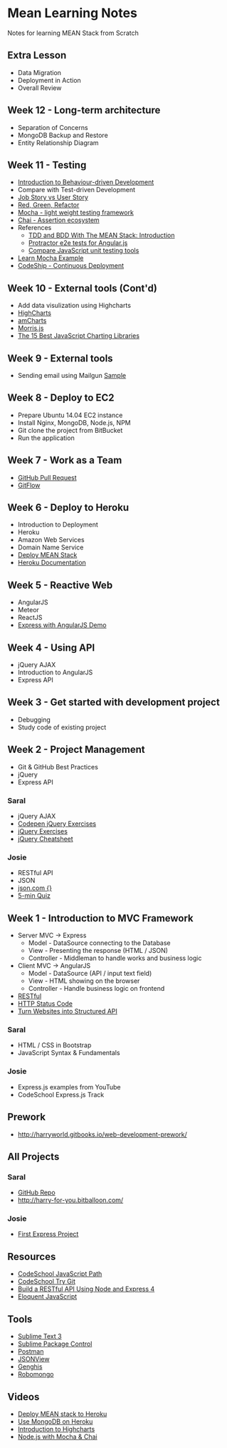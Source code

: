 # Mean Learning Notes

Notes for learning MEAN Stack from Scratch

## Extra Lesson

- Data Migration
- Deployment in Action
- Overall Review

## Week 12 - Long-term architecture

- Separation of Concerns
- MongoDB Backup and Restore
- Entity Relationship Diagram

## Week 11 - Testing

- [Introduction to Behaviour-driven Development](http://en.wikipedia.org/wiki/Behavior-driven_development)
- Compare with Test-driven Development
- [Job Story vs User Story](http://alanklement.blogspot.hk/2013/09/replacing-user-story-with-job-story.html)
- [Red, Green, Refactor](http://agileinaflash.blogspot.hk/2009/02/red-green-refactor.html)
- [Mocha - light weight testing framework](https://github.com/mochajs/mocha)
- [Chai - Assertion ecosystem](http://chaijs.com/)
- References
    + [TDD and BDD With The MEAN Stack: Introduction](http://attackofzach.com/tdd-bdd-mean-part1/)
    + [Protractor e2e tests for Angular.js](https://skillsmatter.com/skillscasts/5634-unit-testing-throughout-the-mean-stack)
    + [Compare JavaScript unit testing tools](http://www.slant.co/topics/1489/compare/~mocha_vs_casperjs_vs_jasmine)
- [Learn Mocha Example](https://github.com/nelsonic/learn-mocha)
- [CodeShip - Continuous Deployment](https://codeship.com/)

## Week 10 - External tools (Cont'd)

- Add data visulization using Highcharts
- [HighCharts](http://www.highcharts.com/demo)
- [amCharts](http://www.amcharts.com/)
- [Morris.js](http://morrisjs.github.io/morris.js/)
- [The 15 Best JavaScript Charting Libraries](http://www.sitepoint.com/15-best-javascript-charting-libraries/)

## Week 9 - External tools

- Sending email using Mailgun [Sample](https://github.com/harryworld/mean-email)

## Week 8 - Deploy to EC2

- Prepare Ubuntu 14.04 EC2 instance
- Install Nginx, MongoDB, Node.js, NPM
- Git clone the project from BitBucket
- Run the application

## Week 7 - Work as a Team

- [GitHub Pull Request](https://help.github.com/articles/using-pull-requests/)
- [GitFlow](http://nvie.com/posts/a-successful-git-branching-model/)

## Week 6 - Deploy to Heroku

- Introduction to Deployment
- Heroku
- Amazon Web Services
- Domain Name Service
- [Deploy MEAN Stack](http://www.tilcode.com/deploying-a-mean-stack-app-to-heroku/)
- [Heroku Documentation](https://devcenter.heroku.com/articles/getting-started-with-nodejs)

## Week 5 - Reactive Web

- AngularJS
- Meteor
- ReactJS
- [Express with AngularJS Demo](https://github.com/harryworld/mean-express-angularjs-demo)

## Week 4 - Using API

- jQuery AJAX
- Introduction to AngularJS
- Express API

## Week 3 - Get started with development project

- Debugging
- Study code of existing project

## Week 2 - Project Management

- Git & GitHub Best Practices
- jQuery
- Express API

### Saral

- jQuery AJAX
- [Codepen jQuery Exercises](http://codepen.io/clintcparker/details/KAvaG)
- [jQuery Exercises](http://jqexercise.droppages.com/)
- [jQuery Cheatsheet](http://oscarotero.com/jquery/)

### Josie

- RESTful API
- JSON
- [json.com {}](https://www.json.com/)
- [5-min Quiz](https://gist.github.com/harryworld/91b5b1fb3f047cbd43e8)

## Week 1 - Introduction to MVC Framework

- Server MVC -> Express
  - Model - DataSource connecting to the Database
  - View - Presenting the response (HTML / JSON)
  - Controller - Middleman to handle works and business logic
- Client MVC -> AngularJS
  - Model - DataSource (API / input text field)
  - View - HTML showing on the browser
  - Controller - Handle business logic on frontend
- [RESTful](http://en.wikipedia.org/wiki/Representational_state_transfer)
- [HTTP Status Code](http://en.wikipedia.org/wiki/List_of_HTTP_status_codes)
- [Turn Websites into Structured API](https://www.kimonolabs.com/)

### Saral

- HTML / CSS in Bootstrap
- JavaScript Syntax & Fundamentals

### Josie

- Express.js examples from YouTube
- CodeSchool Express.js Track

## Prework

- http://harryworld.gitbooks.io/web-development-prework/

## All Projects

### Saral

- [GitHub Repo](https://github.com/saralkochar/learn/tree/master/Harrys%20assignment)
- http://harry-for-you.bitballoon.com/

### Josie

- [First Express Project](https://github.com/josietam/nodetest1)

## Resources

- [CodeSchool JavaScript Path](https://www.codeschool.com/paths/javascript)
- [CodeSchool Try Git](https://try.github.io/)
- [Build a RESTful API Using Node and Express 4](https://scotch.io/tutorials/build-a-restful-api-using-node-and-express-4)
- [Eloquent JavaScript](http://eloquentjavascript.net/)

## Tools

- [Sublime Text 3](http://www.sublimetext.com/3)
- [Sublime Package Control](https://packagecontrol.io/installation)
- [Postman](https://chrome.google.com/webstore/detail/postman-rest-client/fdmmgilgnpjigdojojpjoooidkmcomcm)
- [JSONView](https://chrome.google.com/webstore/detail/jsonview/chklaanhfefbnpoihckbnefhakgolnmc?hl=zh-TW)
- [Genghis](http://genghisapp.com/)
- [Robomongo](http://robomongo.org/)

## Videos

- [Deploy MEAN stack to Heroku](http://youtu.be/DZ1JVDvuL0s)
- [Use MongoDB on Heroku](http://youtu.be/UY4vwIxn80E)
- [Introduction to Highcharts](http://youtu.be/TJTUnDRiEmA)
- [Node.js with Mocha & Chai](https://youtu.be/SaPn9jH6L7E)
